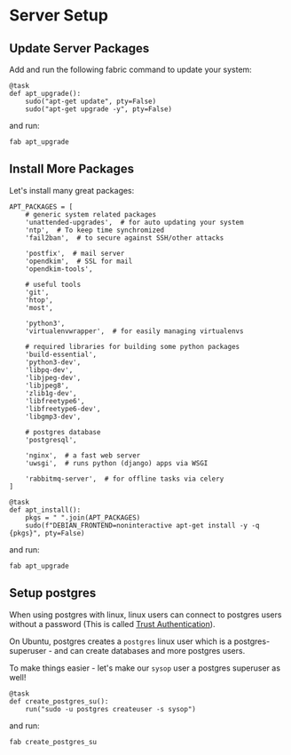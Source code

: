 # Server Setup

## Update Server Packages

Add and run the following fabric command to update your system:

    @task
    def apt_upgrade():
        sudo("apt-get update", pty=False)
        sudo("apt-get upgrade -y", pty=False)


and run:

    fab apt_upgrade

## Install More Packages

Let's install many great packages:

    APT_PACKAGES = [
        # generic system related packages
        'unattended-upgrades',  # for auto updating your system
        'ntp',  # To keep time synchromized
        'fail2ban',  # to secure against SSH/other attacks

        'postfix',  # mail server
        'opendkim',  # SSL for mail
        'opendkim-tools',

        # useful tools
        'git',
        'htop',
        'most',

        'python3',
        'virtualenvwrapper',  # for easily managing virtualenvs

        # required libraries for building some python packages
        'build-essential',
        'python3-dev',
        'libpq-dev',
        'libjpeg-dev',
        'libjpeg8',
        'zlib1g-dev',
        'libfreetype6',
        'libfreetype6-dev',
        'libgmp3-dev',

        # postgres database
        'postgresql',

        'nginx',  # a fast web server
        'uwsgi',  # runs python (django) apps via WSGI

        'rabbitmq-server',  # for offline tasks via celery
    ]

    @task
    def apt_install():
        pkgs = " ".join(APT_PACKAGES)
        sudo(f"DEBIAN_FRONTEND=noninteractive apt-get install -y -q {pkgs}", pty=False)

and run:

    fab apt_upgrade



## Setup postgres

When using postgres with linux, linux users can connect to postgres users without a password (This is called [Trust Authentication](https://www.postgresql.org/docs/current/static/auth-methods.html#AUTH-TRUST)).

On Ubuntu, postgres creates a `postgres` linux user which is a postgres-superuser - and can create databases and more postgres users.

To make things easier - let's make our `sysop` user a postgres superuser as well!

    @task
    def create_postgres_su():
        run("sudo -u postgres createuser -s sysop")

and run:

    fab create_postgres_su
